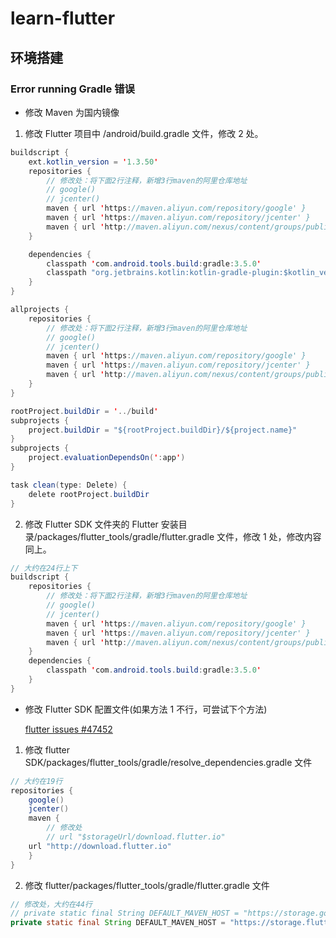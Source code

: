 # learn-flutter

## 环境搭建

### Error running Gradle 错误

- 修改 Maven 为国内镜像

1. 修改 Flutter 项目中 /android/build.gradle 文件，修改 2 处。

```java
buildscript {
    ext.kotlin_version = '1.3.50'
    repositories {
        // 修改处：将下面2行注释，新增3行maven的阿里仓库地址
        // google()
        // jcenter()
        maven { url 'https://maven.aliyun.com/repository/google' }
        maven { url 'https://maven.aliyun.com/repository/jcenter' }
        maven { url 'http://maven.aliyun.com/nexus/content/groups/public' }
    }

    dependencies {
        classpath 'com.android.tools.build:gradle:3.5.0'
        classpath "org.jetbrains.kotlin:kotlin-gradle-plugin:$kotlin_version"
    }
}

allprojects {
    repositories {
        // 修改处：将下面2行注释，新增3行maven的阿里仓库地址
        // google()
        // jcenter()
        maven { url 'https://maven.aliyun.com/repository/google' }
        maven { url 'https://maven.aliyun.com/repository/jcenter' }
        maven { url 'http://maven.aliyun.com/nexus/content/groups/public' }
    }
}

rootProject.buildDir = '../build'
subprojects {
    project.buildDir = "${rootProject.buildDir}/${project.name}"
}
subprojects {
    project.evaluationDependsOn(':app')
}

task clean(type: Delete) {
    delete rootProject.buildDir
}
```

2.  修改 Flutter SDK 文件夹的 Flutter 安装目录/packages/flutter_tools/gradle/flutter.gradle 文件，修改 1 处，修改内容同上。

```java
// 大约在24行上下
buildscript {
    repositories {
        // 修改处：将下面2行注释，新增3行maven的阿里仓库地址
        // google()
        // jcenter()
        maven { url 'https://maven.aliyun.com/repository/google' }
        maven { url 'https://maven.aliyun.com/repository/jcenter' }
        maven { url 'http://maven.aliyun.com/nexus/content/groups/public' }
    }
    dependencies {
        classpath 'com.android.tools.build:gradle:3.5.0'
    }
}
```

- 修改 Flutter SDK 配置文件(如果方法 1 不行，可尝试下个方法)

  [flutter issues #47452](https://github.com/flutter/flutter/issues/47452)

1. 修改 flutter SDK/packages/flutter_tools/gradle/resolve_dependencies.gradle 文件

```java
// 大约在19行
repositories {
    google()
    jcenter()
    maven {
        // 修改处
        // url "$storageUrl/download.flutter.io"
    url "http://download.flutter.io"
    }
}
```

2. 修改 flutter/packages/flutter_tools/gradle/flutter.gradle 文件

```java
// 修改处，大约在44行
// private static final String DEFAULT_MAVEN_HOST = "https://storage.googleapis.com";
private static final String DEFAULT_MAVEN_HOST = "https://storage.flutter-io.cn/download.flutter.io";
```
